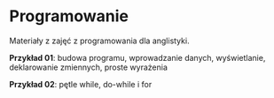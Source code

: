 Programowanie
=============
Materiały z zajęć z programowania dla anglistyki.

**Przykład 01**: budowa programu, wprowadzanie danych, wyświetlanie, deklarowanie zmiennych, proste wyrażenia

**Przykład 02**: pętle while, do-while i for
